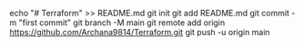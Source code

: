 echo "# Terraform" >> README.md
git init
git add README.md
git commit -m "first commit"
git branch -M main
git remote add origin https://github.com/Archana9814/Terraform.git
git push -u origin main
